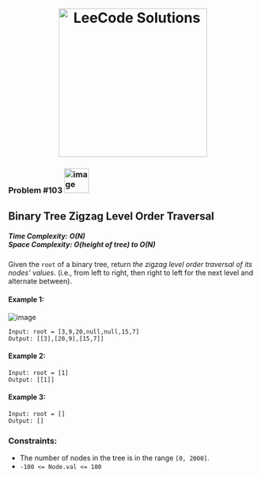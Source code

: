 <h1 align="center"><a href="https://www.linkedin.com/in/antriksh1305/"><img src="https://camo.githubusercontent.com/1eca2365da012b44816f2402011dc3ba78cefbe78228b22d60161a898d015b67/68747470733a2f2f6d69726f2e6d656469756d2e636f6d2f6d61782f313230302f312a4c75723972724a49547346526e7549595552596b53672e6a706567" alt="LeeCode Solutions" width="300"></a>
</h1>

<h3>Problem #103 <img width="50" alt="image" src="https://user-images.githubusercontent.com/100402656/214765733-eaaa4daa-f4f9-4224-a800-2e70f8b095f8.png">
</h3>

## Binary Tree Zigzag Level Order Traversal

<h5>Time Complexity: <b>O(N)</b> <br>Space Complexity: <b>O(height of tree) to O(N)</b></h5>

Given the ```root``` of a binary tree, return <i>the zigzag level order traversal of its nodes' values</i>. (i.e., from left to right, then right to left for the next level and alternate between).

#### Example 1:
![image](https://github.com/Antriksh1305/Antriksh-DSA/assets/100402656/0ca4b9c5-9415-4ddb-80d9-7317e482c579)
```
Input: root = [3,9,20,null,null,15,7]
Output: [[3],[20,9],[15,7]]
```

#### Example 2:
```
Input: root = [1]
Output: [[1]]
```

#### Example 3:
```
Input: root = []
Output: []
```


### Constraints:
- The number of nodes in the tree is in the range ```[0, 2000]```.
- ```-100 <= Node.val <= 100```
